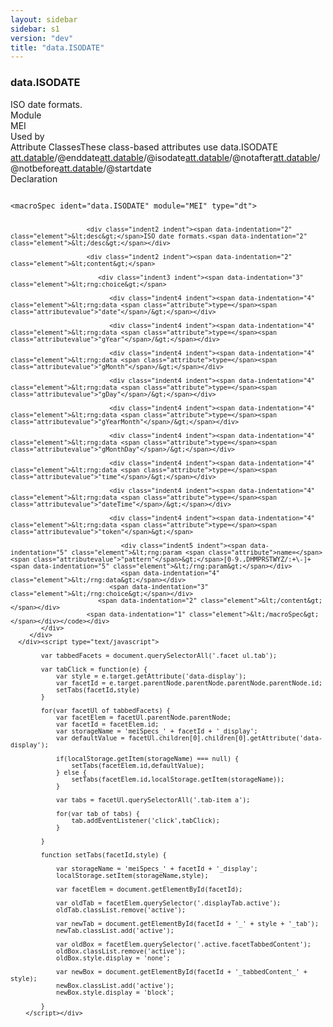 ```yaml
---
layout: sidebar
sidebar: s1
version: "dev"
title: "data.ISODATE"
---
```

<div class="specPage">
   <div class="datatypeSpec">
      <h3 id="data.ISODATE">data.ISODATE</h3>
      <div class="specs">
         <div class="desc">ISO date formats.</div>
         <div class="facet module">
            <div class="label">Module</div>
            <div class="statement text">MEI</div>
         </div>
         <div class="facet usedBy" id="usedBy">
            <div class="label">Used by</div>
            <div class="statement list">
               <div class="classBox dtBox" title="Attribute Classes">
                  <div class="classHeading"><label class="classLabel">Attribute Classes</label><span class="classDesc">These class-based attributes use data.ISODATE</span></div>
                  <div class="classContent"><span class="ident attclass" data-ident="att.datable" data-module="MEI.shared"><a class="classLink" title="Attributes common to dates." href="{{ site.baseurl }}/{{ page.version }}/attribute-classes/att.datable.html">att.datable</a>/<span title="Contains the end point of a date range in standard ISO form.">@enddate</span></span><span class="ident attclass" data-ident="att.datable" data-module="MEI.shared"><a class="classLink" title="Attributes common to dates." href="{{ site.baseurl }}/{{ page.version }}/attribute-classes/att.datable.html">att.datable</a>/<span title="Provides the value of a textual date in standard ISO form.">@isodate</span></span><span class="ident attclass" data-ident="att.datable" data-module="MEI.shared"><a class="classLink" title="Attributes common to dates." href="{{ site.baseurl }}/{{ page.version }}/attribute-classes/att.datable.html">att.datable</a>/<span title="Contains an upper boundary for an uncertain date in standard ISO form.">@notafter</span></span><span class="ident attclass" data-ident="att.datable" data-module="MEI.shared"><a class="classLink" title="Attributes common to dates." href="{{ site.baseurl }}/{{ page.version }}/attribute-classes/att.datable.html">att.datable</a>/<span title="Contains a lower boundary, in standard ISO form, for an uncertain date.">@notbefore</span></span><span class="ident attclass" data-ident="att.datable" data-module="MEI.shared"><a class="classLink" title="Attributes common to dates." href="{{ site.baseurl }}/{{ page.version }}/attribute-classes/att.datable.html">att.datable</a>/<span title="Contains the starting point of a date range in standard ISO form.">@startdate</span></span></div>
               </div>
            </div>
         </div>
         <div class="facet declaration">
            <div class="label">Declaration</div>
            <div class="statement declaration">
               <div class="code" xml:space="preserve" data-lang="ODD"><code>
                     <div class="indent1 indent"><span data-indentation="1" class="element">&lt;macroSpec <span class="attribute">ident=</span><span class="attributevalue">"data.ISODATE"</span> <span class="attribute">module=</span><span class="attributevalue">"MEI"</span> <span class="attribute">type=</span><span class="attributevalue">"dt"</span>&gt;</span>
                        
                        <div class="indent2 indent"><span data-indentation="2" class="element">&lt;desc&gt;</span>ISO date formats.<span data-indentation="2" class="element">&lt;/desc&gt;</span></div>
                        
                        <div class="indent2 indent"><span data-indentation="2" class="element">&lt;content&gt;</span>
                           
                           <div class="indent3 indent"><span data-indentation="3" class="element">&lt;rng:choice&gt;</span>
                              
                              <div class="indent4 indent"><span data-indentation="4" class="element">&lt;rng:data <span class="attribute">type=</span><span class="attributevalue">"date"</span>/&gt;</span></div>
                              
                              <div class="indent4 indent"><span data-indentation="4" class="element">&lt;rng:data <span class="attribute">type=</span><span class="attributevalue">"gYear"</span>/&gt;</span></div>
                              
                              <div class="indent4 indent"><span data-indentation="4" class="element">&lt;rng:data <span class="attribute">type=</span><span class="attributevalue">"gMonth"</span>/&gt;</span></div>
                              
                              <div class="indent4 indent"><span data-indentation="4" class="element">&lt;rng:data <span class="attribute">type=</span><span class="attributevalue">"gDay"</span>/&gt;</span></div>
                              
                              <div class="indent4 indent"><span data-indentation="4" class="element">&lt;rng:data <span class="attribute">type=</span><span class="attributevalue">"gYearMonth"</span>/&gt;</span></div>
                              
                              <div class="indent4 indent"><span data-indentation="4" class="element">&lt;rng:data <span class="attribute">type=</span><span class="attributevalue">"gMonthDay"</span>/&gt;</span></div>
                              
                              <div class="indent4 indent"><span data-indentation="4" class="element">&lt;rng:data <span class="attribute">type=</span><span class="attributevalue">"time"</span>/&gt;</span></div>
                              
                              <div class="indent4 indent"><span data-indentation="4" class="element">&lt;rng:data <span class="attribute">type=</span><span class="attributevalue">"dateTime"</span>/&gt;</span></div>
                              
                              <div class="indent4 indent"><span data-indentation="4" class="element">&lt;rng:data <span class="attribute">type=</span><span class="attributevalue">"token"</span>&gt;</span>
                                 
                                 <div class="indent5 indent"><span data-indentation="5" class="element">&lt;rng:param <span class="attribute">name=</span><span class="attributevalue">"pattern"</span>&gt;</span>[0-9.,DHMPRSTWYZ/:+\-]+<span data-indentation="5" class="element">&lt;/rng:param&gt;</span></div>
                                 <span data-indentation="4" class="element">&lt;/rng:data&gt;</span></div>
                              <span data-indentation="3" class="element">&lt;/rng:choice&gt;</span></div>
                           <span data-indentation="2" class="element">&lt;/content&gt;</span></div>
                        <span data-indentation="1" class="element">&lt;/macroSpec&gt;</span></div></code></div>
            </div>
         </div>
      </div><script type="text/javascript">
            
            var tabbedFacets = document.querySelectorAll('.facet ul.tab');
            
            var tabClick = function(e) {
                var style = e.target.getAttribute('data-display');
                var facetId = e.target.parentNode.parentNode.parentNode.parentNode.id;
                setTabs(facetId,style)
            }
            
            for(var facetUl of tabbedFacets) {
                var facetElem = facetUl.parentNode.parentNode;
                var facetId = facetElem.id;
                var storageName = 'meiSpecs_' + facetId + '_display';
                var defaultValue = facetUl.children[0].children[0].getAttribute('data-display');
                
                if(localStorage.getItem(storageName) === null) {
                    setTabs(facetElem.id,defaultValue);
                } else {
                    setTabs(facetElem.id,localStorage.getItem(storageName));
                }
                
                var tabs = facetUl.querySelectorAll('.tab-item a');
                
                for(var tab of tabs) {
                    tab.addEventListener('click',tabClick);
                }
                
            }
            
            function setTabs(facetId,style) {
                
                var storageName = 'meiSpecs_' + facetId + '_display';
                localStorage.setItem(storageName,style);
                
                var facetElem = document.getElementById(facetId);
                
                var oldTab = facetElem.querySelector('.displayTab.active');
                oldTab.classList.remove('active');
                
                var newTab = document.getElementById(facetId + '_' + style + '_tab');
                newTab.classList.add('active');
                
                var oldBox = facetElem.querySelector('.active.facetTabbedContent');
                oldBox.classList.remove('active');
                oldBox.style.display = 'none';
                
                var newBox = document.getElementById(facetId + '_tabbedContent_' + style);
                newBox.classList.add('active');
                newBox.style.display = 'block';
                
            }
        </script></div>
</div>